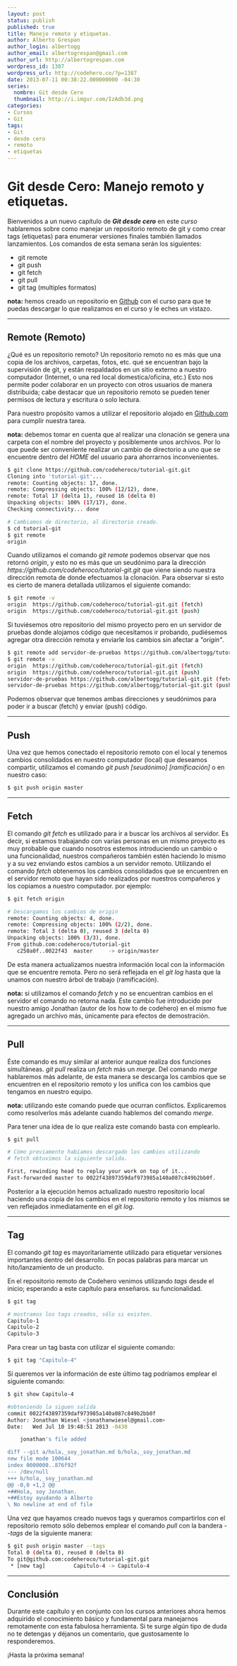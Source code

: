 ```yaml
---
layout: post
status: publish
published: true
title: Manejo remoto y etiquetas.
author: Alberto Grespan
author_login: albertogg
author_email: albertogrespan@gmail.com
author_url: http://albertogrespan.com
wordpress_id: 1387
wordpress_url: http://codehero.co/?p=1387
date: 2013-07-11 00:38:22.000000000 -04:30
series:
  nombre: Git desde Cero
  thumbnail: http://i.imgur.com/IzAdb3d.png
categories:
- Cursos
- Git
tags:
- Git
- desde cero
- remoto
- etiquetas
---
```

<h1>Git desde Cero: Manejo remoto y etiquetas.</h1>

<p>Bienvenidos a un nuevo capítulo de <strong><em>Git desde cero</em></strong> en este <em>curso</em> hablaremos sobre como manejar un repositorio remoto de git y como crear tags (etiquetas) para enumerar versiones finales también llamados lanzamientos. Los comandos de esta semana serán los siguientes:</p>

<ul>
<li>git remote</li>
<li>git push</li>
<li>git fetch</li>
<li>git pull</li>
<li>git tag (multiples formatos)</li>
</ul>

<p><strong>nota:</strong> hemos creado un repositorio en <a href="https://github.com/codeheroco/tutorial-git">Github</a> con el curso para que te puedas descargar lo que realizamos en el curso y le eches un vistazo.</p>

<hr />

<h2>Remote (Remoto)</h2>

<p>¿Qué es un repositorio remoto? Un repositorio remoto no es más que una copia de los archivos, carpetas, fotos, etc. qué se encuentran bajo la supervisión de git, y están respaldados en un sitio externo a nuestro computador (Internet, o una red local domestica/oficina, etc.) Esto nos permite poder colaborar en un proyecto con otros usuarios de manera distribuida; cabe destacar que un repositorio remoto se pueden tener permisos de lectura y escritura o solo lectura.</p>

<p>Para nuestro propósito vamos a utilizar el repositorio alojado en <a href="https://github.com/codeheroco/tutorial-git">Github.com</a> para cumplir nuestra tarea.</p>

<p><strong>nota:</strong> debemos tomar en cuenta que al realizar una clonación se genera una carpeta con el nombre del proyecto y posiblemente unos archivos. Por lo que puede ser conveniente realizar un cambio de directorio a uno que se encuentre dentro del <em>HOME</em> del usuario para ahorrarnos inconvenientes.</p>

```sh
$ git clone https://github.com/codeheroco/tutorial-git.git
Cloning into 'tutorial-git'...
remote: Counting objects: 17, done.
remote: Compressing objects: 100% (12/12), done.
remote: Total 17 (delta 1), reused 16 (delta 0)
Unpacking objects: 100% (17/17), done.
Checking connectivity... done

# Cambiamos de directorio, al directorio creado.
$ cd tutorial-git
$ git remote
origin
```

<p>Cuando utilizamos el comando <em>git remote</em> podemos observar que nos retornó <em>origin</em>, y esto no es más que un seudónimo para la dirección <em>https://github.com/codeheroco/tutorial-git.git</em> que viene siendo nuestra dirección remota de donde efectuamos la clonación. Para observar si esto es cierto de manera detallada utilizamos el siguiente comando:</p>

```sh
$ git remote -v
origin  https://github.com/codeheroco/tutorial-git.git (fetch)
origin  https://github.com/codeheroco/tutorial-git.git (push)
```

<p>Si tuviésemos otro repositorio del mismo proyecto pero en un servidor de pruebas donde alojamos código que necesitamos ir probando, pudiésemos agregar otra dirección remota y enviarle los cambios sin afectar a <em>"origin"</em>.</p>

```sh
$ git remote add servidor-de-pruebas https://github.com/albertogg/tutorial-git.git
$ git remote -v
origin  https://github.com/codeheroco/tutorial-git.git (fetch)
origin  https://github.com/codeheroco/tutorial-git.git (push)
servidor-de-pruebas https://github.com/albertogg/tutorial-git.git (fetch)
servidor-de-pruebas https://github.com/albertogg/tutorial-git.git (push)
```

<p>Podemos observar que tenemos ambas direcciones y seudónimos para poder ir a buscar (fetch) y enviar (push) código.</p>

<hr />

<h2>Push</h2>

<p>Una vez que hemos conectado el repositorio remoto con el local y tenemos cambios consolidados en nuestro computador (local) que deseamos compartir, utilizamos el comando <em>git push &#91;seudónimo&#93; &#91;ramificación&#93;</em> o en nuestro caso:</p>

```sh
$ git push origin master
```

<hr />

<h2>Fetch</h2>

<p>El comando <em>git fetch</em> es utilizado para ir a buscar los archivos al servidor. Es decir, si estamos trabajando con varias personas en un mismo proyecto es muy probable que cuando nosotros estemos introduciendo un cambio o una funcionalidad, nuestros compañeros también estén haciendo lo mismo y a su vez enviando estos cambios a un servidor remoto. Utilizando el comando <em>fetch</em> obtenemos los cambios consolidados que se encuentren en el servidor remoto que hayan sido realizados por nuestros compañeros y los copiamos a nuestro computador. por ejemplo:</p>

```sh
$ git fetch origin

# Descargamos los cambios de origin
remote: Counting objects: 4, done.
remote: Compressing objects: 100% (2/2), done.
remote: Total 3 (delta 0), reused 3 (delta 0)
Unpacking objects: 100% (3/3), done.
From github.com:codeheroco/tutorial-git
   c250a0f..0022f43  master     -> origin/master
```

<p>De esta manera actualizamos nuestra información local con la información que se encuentre remota. Pero no será reflejada en el <em>git log</em> hasta que la unamos con nuestro árbol de trabajo (ramificación).</p>

<p><strong>nota:</strong> si utilizamos el comando <em>fetch</em> y no se encuentran cambios en el servidor el comando no retorna nada. Éste cambio fue introducido por nuestro amigo Jonathan (autor de los how to de codehero) en el mismo fue agregado un archivo más, únicamente para efectos de demostración.</p>

<hr />

<h2>Pull</h2>

<p>Éste comando es muy similar al anterior aunque realiza dos funciones simultáneas. <em>git pull</em> realiza un <em>fetch</em> más un <em>merge</em>. Del comando <em>merge</em> hablaremos más adelante, de esta manera se descarga los cambios que se encuentren en el repositorio remoto y los unifica con los cambios que tengamos en nuestro equipo.</p>

<p><strong>nota:</strong> utilizando este comando puede que ocurran conflictos. Explicaremos como resolverlos más adelante cuando hablemos del comando <em>merge</em>.</p>

<p>Para tener una idea de lo que realiza este comando basta con emplearlo.</p>

```sh
$ git pull

# Cómo previamente habíamos descargado los cambios utilizando
# fetch obtuvimos la siguiente salida.

First, rewinding head to replay your work on top of it...
Fast-forwarded master to 0022f43897359daf973985a140a087c849b2bb0f.

```

<p>Posterior a la ejecución hemos actualizado nuestro repositorio local haciendo una copia de los cambios en el repositorio remoto y los mismos se ven reflejados inmediatamente en el <em>git log</em>.</p>

<hr />

<h2>Tag</h2>

<p>El comando <em>git tag</em> es mayoritariamente utilizado para etiquetar versiones importantes dentro del desarrollo. En pocas palabras para marcar un hito/lanzamiento de un producto.</p>

<p>En el repositorio remoto de Codehero venimos utilizando <em>tags</em> desde el inicio; esperando a este capítulo para enseñaros. su funcionalidad.</p>

```sh
$ git tag

# mostramos los tags creados, sólo si existen.
Capitulo-1
Capitulo-2
Capitulo-3
```

<p>Para crear un tag basta con utilizar el siguiente comando:</p>

```sh
$ git tag "Capitulo-4"
```

<p>Sí queremos ver la información de este último tag podríamos emplear el siguiente comando:</p>

```sh
$ git show Capitulo-4

#obteniendo la siguen salida
commit 0022f43897359daf973985a140a087c849b2bb0f
Author: Jonathan Wiesel <jonathanwiesel@gmail.com>
Date:   Wed Jul 10 19:48:51 2013 -0430

    jonathan's file added

diff --git a/hola,_soy_jonathan.md b/hola,_soy_jonathan.md
new file mode 100644
index 0000000..876f92f
--- /dev/null
+++ b/hola,_soy_jonathan.md
@@ -0,0 +1,2 @@
+##Hola, soy Jonathan.
+##Estoy ayudando a Alberto
\ No newline at end of file
```

<p>Una vez que hayamos creado nuevos tags y queramos compartirlos con el repositorio remoto sólo debemos emplear el comando <em>pull</em> con la bandera <em>--tags</em> de la siguiente manera:</p>

```sh
$ git push origin master --tags
Total 0 (delta 0), reused 0 (delta 0)
To git@github.com:codeheroco/tutorial-git.git
 * [new tag]         Capitulo-4 -> Capitulo-4
```

<hr />

<h2>Conclusión</h2>

<p>Durante este capítulo y en conjunto con los cursos anteriores ahora hemos adquirido el conocimiento básico y fundamental para manejarnos remotamente con esta fabulosa herramienta. Si te surge algún tipo de duda no te detengas y déjanos un comentario, que gustosamente lo responderemos.</p>

<p>¡Hasta la próxima semana!</p>
